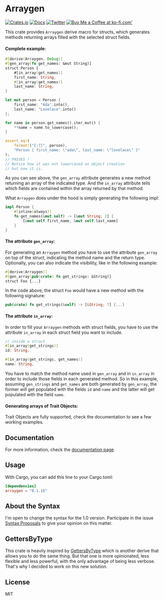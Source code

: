 # Arraygen

[![Crates.io](https://img.shields.io/crates/v/arraygen.svg)](https://crates.io/crates/arraygen)
[![Docs](https://docs.rs/arraygen/badge.svg)](https://docs.rs/arraygen)
[![Twitter](https://img.shields.io/twitter/url/https/twitter.com/josembarroso.svg?style=social&label=Follow%20%40josembarroso)](https://twitter.com/josembarroso)
<span class="badge-buymeacoffee"><a href="https://ko-fi.com/theypsilon" title="Buy Me a Coffee at ko-fi.com'"><img src="https://img.shields.io/badge/buy%20me%20a%20coffee-donate-yellow.svg" alt="Buy Me a Coffee at ko-fi.com'" /></a></span>

This crate provides `Arraygen` derive macro for structs, which generates methods returning arrays filled with the selected struct fields.

#### Complete example:

```rust
#[derive(Arraygen, Debug)]
#[gen_array(fn get_names: &mut String)]
struct Person {
    #[in_array(get_names)]
    first_name: String,
    #[in_array(get_names)]
    last_name: String,
}

let mut person = Person {
    first_name: "Ada".into(),
    last_name: "Lovelace".into()
};

for name in person.get_names().iter_mut() {
    **name = name.to_lowercase();
}

assert_eq!(
    format!("{:?}", person),
    "Person { first_name: \"ada\", last_name: \"lovelace\" }"
);
// PASSES !
// Notice how it was not lowercased on object creation
// but now it is.
```

As you can see above, the `gen_array` attribute generates a new method returning an array of the indicated type. And the `in_array` attribute tells which fields are contained within the array returned by that method.

What `Arraygen` does under the hood is simply generating the following impl:

```rust
impl Person {
    #[inline(always)]
    fn get_names(&mut self) -> [&mut String; 2] {
        [&mut self.first_name, &mut self.last_name]
    }
}
```

#### The attribute `gen_array`:

For generating an `Arraygen` method you have to use the attribute `gen_array` on top of the struct, indicating the method name and the return type. Optionally, you can also indicate the visibility, like in the following example:

```rust
#[derive(Arraygen)]
#[gen_array(pub(crate) fn get_strings: &String)]
struct Foo {...}
```

In the code above, the struct `Foo` would have a new method with the following signature:

```rust
pub(crate) fn get_strings(&self) -> [&String; ?] {...}
```

#### The attribute `in_array`:

In order to fill your `Arraygen` methods with struct fields, you have to use the attribute `in_array` in each struct field you want to include.

```rust
// inside a struct
#[in_array(get_strings)]
id: String,

#[in_array(get_strings, get_names)]
name: String,
```

You have to match the method name used in `gen_array` and in `in_array` in order to include those fields in each generated method. So in this example, assuming `gen_strings` and `get_names` are both generated by `gen_array`, the former will get populated with the fields `id` and `name` and the latter will get populated with the field `name`.


#### Generating arrays of Trait Objects:

Trait Objects are fully supported, check the documentation to see a few working examples.


## Documentation

For more information, check the [documentation page](https://docs.rs/arraygen).

## Usage

With Cargo, you can add this line to your Cargo.toml:

```toml
[dependencies]
arraygen = "0.1.16"
```

## About the Syntax

I'm open to change the syntax for the 1.0 version. Participate in the issue [Syntax Proposals](https://github.com/theypsilon/arraygen/issues/1) to give your opinion on this matter.

## GettersByType

This crate is heavily inspired by [GettersByType](https://github.com/theypsilon/getters-by-type-rs) which is another derive that allows you
to do the same thing. But that one is more opinionated, less flexible and less powerful, with the only advantage of being less verbose. That's
why I decided to work on this new solution.

## License

MIT
